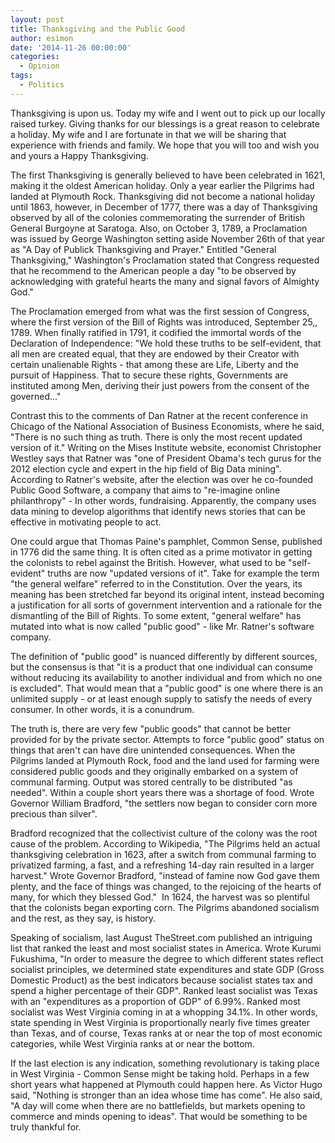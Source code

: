 ```yaml
---
layout: post
title: Thanksgiving and the Public Good
author: esimon
date: '2014-11-26 00:00:00'
categories:
  - Opinion
tags:
  - Politics
---
```

Thanksgiving is upon us. Today my wife and I went out to pick up our locally raised turkey. Giving thanks for our blessings is a great reason to celebrate a holiday. My wife and I are fortunate in that we will be sharing that experience with friends and family. We hope that you will too and wish you and yours a Happy Thanksgiving. 

The first Thanksgiving is generally believed to have been celebrated in 1621, making it the oldest American holiday. Only a year earlier the Pilgrims had landed at Plymouth Rock. Thanksgiving did not become a national holiday until 1863, however, in December of 1777, there was a day of Thanksgiving observed by all of the colonies commemorating the surrender of British General Burgoyne at Saratoga. Also, on October 3, 1789, a Proclamation was issued by George Washington setting aside November 26th of that year as "A Day of Publick Thanksgiving and Prayer." Entitled "General Thanksgiving," Washington's Proclamation stated that Congress requested that he recommend to the American people a day "to be observed by acknowledging with grateful hearts the many and signal favors of Almighty God." 

The Proclamation emerged from what was the first session of Congress, where the first version of the Bill of Rights was introduced, September 25,, 1789. When finally ratified in 1791, it codified the immortal words of the Declaration of Independence: "We hold these truths to be self-evident, that all men are created equal, that they are endowed by their Creator with certain unalienable Rights - that among these are Life, Liberty and the pursuit of Happiness. That to secure these rights, Governments are instituted among Men, deriving their just powers from the consent of the governed..." 

Contrast this to the comments of Dan Ratner at the recent conference in Chicago of the National Association of Business Economists, where he said, "There is no such thing as truth. There is only the most recent updated version of it." Writing on the Mises Institute website, economist Christopher Westley says that Ratner was "one of President Obama's tech gurus for the 2012 election cycle and expert in the hip field of Big Data mining". According to Ratner's website, after the election was over he co-founded Public Good Software, a company that aims to "re-imagine online philanthropy" - In other words, fundraising. Apparently, the company uses data mining to develop algorithms that identify news stories that can be effective in motivating people to act. 

One could argue that Thomas Paine's pamphlet, Common Sense, published in 1776 did the same thing. It is often cited as a prime motivator in getting the colonists to rebel against the British. However, what used to be "self-evident" truths are now "updated versions of it". Take for example the term "the general welfare" referred to in the Constitution. Over the years, its meaning has been stretched far beyond its original intent, instead becoming a justification for all sorts of government intervention and a rationale for the dismantling of the Bill of Rights. To some extent, "general welfare" has mutated into what is now called "public good" - like Mr. Ratner's software company. 

The definition of "public good" is nuanced differently by different sources, but the consensus is that "it is a product that one individual can consume without reducing its availability to another individual and from which no one is excluded". That would mean that a "public good" is one where there is an unlimited supply - or at least enough supply to satisfy the needs of every consumer. In other words, it is a conundrum. 

The truth is, there are very few "public goods" that cannot be better provided for by the private sector. Attempts to force "public good" status on things that aren't can have dire unintended consequences. When the Pilgrims landed at Plymouth Rock, food and the land used for farming were considered public goods and they originally embarked on a system of communal farming. Output was stored centrally to be distributed "as needed". Within a couple short years there was a shortage of food. Wrote Governor William Bradford, "the settlers now began to consider corn more precious than silver". 

Bradford recognized that the collectivist culture of the colony was the root cause of the problem. According to Wikipedia, "The Pilgrims held an actual thanksgiving celebration in 1623, after a switch from communal farming to privatized farming, a fast, and a refreshing 14-day rain resulted in a larger harvest." Wrote Governor Bradford, "instead of famine now God gave them plenty, and the face of things was changed, to the rejoicing of the hearts of many, for which they blessed God."  In 1624, the harvest was so plentiful that the colonists began exporting corn. The Pilgrims abandoned socialism and the rest, as they say, is history. 

Speaking of socialism, last August TheStreet.com published an intriguing list that ranked the least and most socialist states in America. Wrote Kurumi Fukushima, "In order to measure the degree to which different states reflect socialist principles, we determined state expenditures and state GDP (Gross Domestic Product) as the best indicators because socialist states tax and spend a higher percentage of their GDP". Ranked least socialist was Texas with an "expenditures as a proportion of GDP" of 6.99%. Ranked most socialist was West Virginia coming in at a whopping 34.1%. In other words, state spending in West Virginia is proportionally nearly five times greater than Texas, and of course, Texas ranks at or near the top of most economic categories, while West Virginia ranks at or near the bottom. 

If the last election is any indication, something revolutionary is taking place in West Virginia - Common Sense might be taking hold. Perhaps in a few short years what happened at Plymouth could happen here. As Victor Hugo said, "Nothing is stronger than an idea whose time has come". He also said, "A day will come when there are no battlefields, but markets opening to commerce and minds opening to ideas". That would be something to be truly thankful for.

